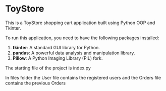 # ToyStore
This is a ToyStore shopping cart application built using Python OOP and Tkinter.

To run this application, you need to have the following packages installed:

1. **tkinter**: A standard GUI library for Python.
2. **pandas**: A powerful data analysis and manipulation library.
3. **Pillow**: A Python Imaging Library (PIL) fork.

The starting file of the project is index.py

In files folder the User file contains the registered users and the Orders file contains the previous Orders
